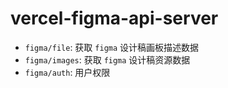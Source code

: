 # vercel-figma-api-server

- `figma/file`: 获取 `figma` 设计稿画板描述数据
- `figma/images`: 获取 `figma` 设计稿资源数据
- `figma/auth`: 用户权限
